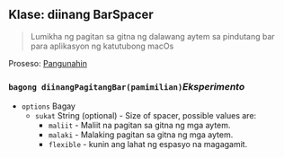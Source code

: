 ## Klase: diinang BarSpacer

> Lumikha ng pagitan sa gitna ng dalawang aytem sa pindutang bar para aplikasyon ng katutubong macOs

Proseso: [Pangunahin](../tutorial/quick-start.md#main-process)

### `bagong diinangPagitangBar(pamimilian)`*Eksperimento*

* `options` Bagay 
  * `sukat` String (optional) - Size of spacer, possible values are: 
    * `maliit` - Maliit na pagitan sa gitna ng mga aytem.
    * `malaki` - Malaking pagitan sa gitna ng mga aytem.
    * `flexible` - kunin ang lahat ng espasyo na magagamit.